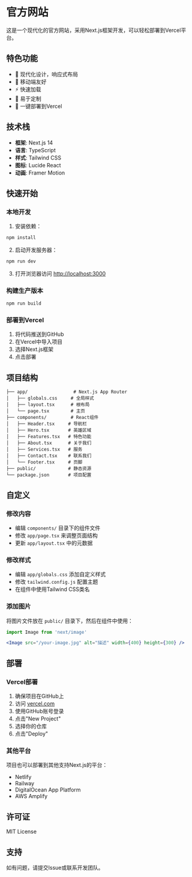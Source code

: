 # 官方网站

这是一个现代化的官方网站，采用Next.js框架开发，可以轻松部署到Vercel平台。

## 特色功能

- 🎨 现代化设计，响应式布局
- 📱 移动端友好
- ⚡ 快速加载
- 🔧 易于定制
- 🚀 一键部署到Vercel

## 技术栈

- **框架**: Next.js 14
- **语言**: TypeScript
- **样式**: Tailwind CSS
- **图标**: Lucide React
- **动画**: Framer Motion

## 快速开始

### 本地开发

1. 安装依赖：
```bash
npm install
```

2. 启动开发服务器：
```bash
npm run dev
```

3. 打开浏览器访问 [http://localhost:3000](http://localhost:3000)

### 构建生产版本

```bash
npm run build
```

### 部署到Vercel

1. 将代码推送到GitHub
2. 在Vercel中导入项目
3. 选择Next.js框架
4. 点击部署

## 项目结构

```
├── app/                 # Next.js App Router
│   ├── globals.css     # 全局样式
│   ├── layout.tsx      # 根布局
│   └── page.tsx        # 主页
├── components/         # React组件
│   ├── Header.tsx     # 导航栏
│   ├── Hero.tsx       # 英雄区域
│   ├── Features.tsx   # 特色功能
│   ├── About.tsx      # 关于我们
│   ├── Services.tsx   # 服务
│   ├── Contact.tsx    # 联系我们
│   └── Footer.tsx     # 页脚
├── public/            # 静态资源
└── package.json       # 项目配置
```

## 自定义

### 修改内容

- 编辑 `components/` 目录下的组件文件
- 修改 `app/page.tsx` 来调整页面结构
- 更新 `app/layout.tsx` 中的元数据

### 修改样式

- 编辑 `app/globals.css` 添加自定义样式
- 修改 `tailwind.config.js` 配置主题
- 在组件中使用Tailwind CSS类名

### 添加图片

将图片文件放在 `public/` 目录下，然后在组件中使用：

```jsx
import Image from 'next/image'

<Image src="/your-image.jpg" alt="描述" width={400} height={300} />
```

## 部署

### Vercel部署

1. 确保项目在GitHub上
2. 访问 [vercel.com](https://vercel.com)
3. 使用GitHub账号登录
4. 点击"New Project"
5. 选择你的仓库
6. 点击"Deploy"

### 其他平台

项目也可以部署到其他支持Next.js的平台：

- Netlify
- Railway
- DigitalOcean App Platform
- AWS Amplify

## 许可证

MIT License

## 支持

如有问题，请提交Issue或联系开发团队。 